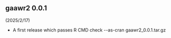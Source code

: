## gaawr2 0.0.1

(2025/2/17)

* A first release which passes R CMD check --as-cran gaawr2_0.0.1.tar.gz
